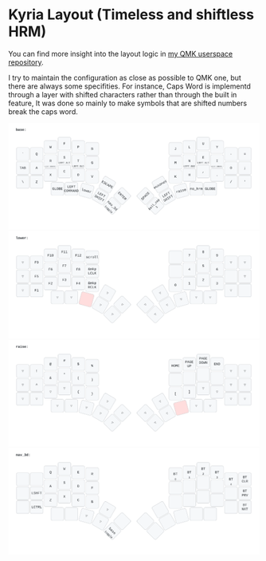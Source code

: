 # Kyria Layout (Timeless and shiftless HRM)

You can find more insight into the layout logic in [my QMK userspace repository](https://github.com/jelmansouri/qmk_userspace/tree/jelmansouri).

I try to maintain the configuration as close as possible to QMK one, but there are always some specifities. For instance, Caps Word is implementd through a layer with shifted characters rather than through the built in feature, It was done so mainly to make symbols that are shifted numbers break the caps word.

![Base](assets/keymap_base.svg)
![Lower](assets/keymap_lower.svg)
![Raise](assets/keymap_raise.svg)
![Nav3D](assets/keymap_nav_3d.svg)
